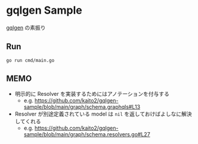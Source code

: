 # gqlgen Sample

[gqlgen](https://gqlgen.com/) の素振り

## Run

```
go run cmd/main.go
```

## MEMO

- 明示的に Resolver を実装するためにはアノテーションを付与する
  - e.g. https://github.com/kaito2/gqlgen-sample/blob/main/graph/schema.graphqls#L13
- Resolver が別途定義されている model は `nil` を返しておけばよしなに解決してくれる
  - e.g. https://github.com/kaito2/gqlgen-sample/blob/main/graph/schema.resolvers.go#L27
